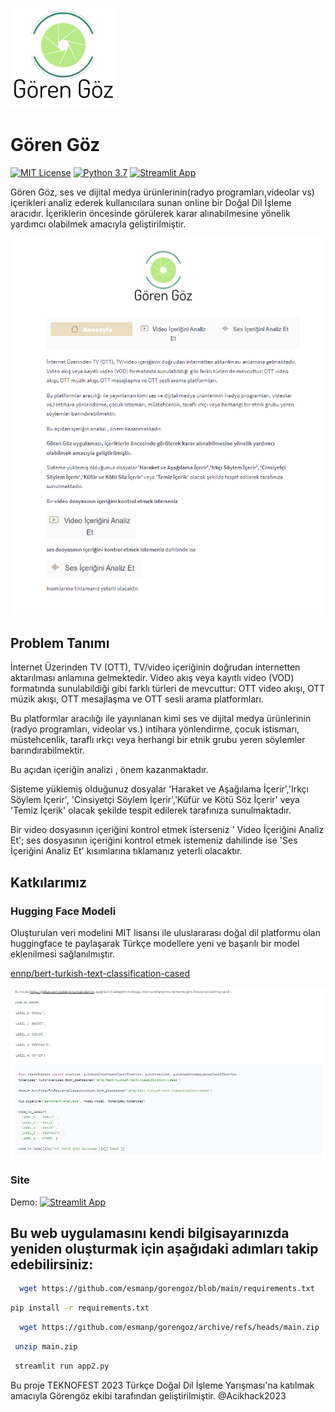 
![Logo](https://github.com/esmanp/gorengoz/blob/main/logo.png?raw=true)
  
# Gören Göz

[![MIT License](https://img.shields.io/badge/License-MIT-green.svg)](https://choosealicense.com/licenses/mit/)
[![Python 3.7](https://img.shields.io/badge/python-3.7-blue.svg)](https://www.python.org/downloads/release/python-370/)
[![Streamlit App](https://docs.streamlit.io/logo.svg)](https://docs.streamlit.io)

Gören Göz, ses ve dijital medya ürünlerinin(radyo programları,videolar vs) içerikleri analiz ederek kullanıcılara sunan online bir Doğal Dil İşleme aracıdır. İçeriklerin öncesinde görülerek karar alınabilmesine yönelik yardımcı olabilmek amacıyla geliştirilmiştir.

![uygulama](https://github.com/esmanp/gorengoz/blob/main/Ekran%20g%C3%B6r%C3%BCnt%C3%BCs%C3%BC.png?raw=true)


## Problem Tanımı

İnternet Üzerinden TV (OTT), TV/video içeriğinin doğrudan internetten aktarılması anlamına gelmektedir. Video akış veya kayıtlı video (VOD) formatında sunulabildiği gibi farklı türleri de mevcuttur: OTT video akışı, OTT müzik akışı, OTT mesajlaşma ve OTT sesli arama platformları.

Bu platformlar aracılığı ile yayınlanan kimi ses ve dijital medya ürünlerinin (radyo programları, videolar vs.) intihara yönlendirme, çocuk istismarı, müstehcenlik, taraflı ırkçı veya herhangi bir etnik grubu yeren söylemler barındırabilmektir.

Bu açıdan içeriğin analizi , önem kazanmaktadır.

Sisteme yüklemiş olduğunuz dosyalar 'Haraket ve Aşağılama İçerir','Irkçı Söylem İçerir', 'Cinsiyetçi Söylem İçerir','Küfür ve Kötü Söz İçerir' veya 'Temiz İçerik' olacak şekilde tespit edilerek tarafınıza sunulmaktadır.


Bir video dosyasının içeriğini kontrol etmek isterseniz ' Video İçeriğini Analiz Et';
ses dosyasının içeriğini kontrol etmek istemeniz dahilinde ise 'Ses İçeriğini Analiz Et'
kısımlarına tıklamanız yeterli olacaktır.


## Katkılarımız

### Hugging Face Modeli
Oluşturulan veri modelini MIT lisansı ile uluslararası doğal dil platformu olan huggingface te paylaşarak Türkçe modellere yeni ve başarılı bir model eklenilmesi sağlanılmıştır. 

[ennp/bert-turkish-text-classification-cased](https://huggingface.co/ennp/bert-turkish-text-classification-cased)


![Model](https://github.com/esmanp/gorengoz/blob/main/huggingfacemodel.png?raw=true)


### Site 
Demo:
[![Streamlit App](https://static.streamlit.io/badges/streamlit_badge_black_white.svg)](https://gorengoz.streamlit.app)
  

## Bu web uygulamasını kendi bilgisayarınızda yeniden oluşturmak için aşağıdaki adımları takip edebilirsiniz: 

```bash
  wget https://github.com/esmanp/gorengoz/blob/main/requirements.txt

```

```bash
pip install -r requirements.txt
```

```bash
  wget https://github.com/esmanp/gorengoz/archive/refs/heads/main.zip
```

```bash
 unzip main.zip
```

```bash
 streamlit run app2.py
```

Bu proje TEKNOFEST 2023 Türkçe Doğal Dil İşleme Yarışması'na katılmak amacıyla Görengöz ekibi tarafından geliştirilmiştir. @Acikhack2023
    


  
